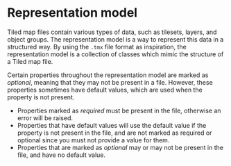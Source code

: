 # Representation model

Tiled map files contain various types of data, such as tilesets, layers, and object groups. The representation model is a way to represent this data in a structured way. By using the `.tmx` file format as inspiration, the representation model is a collection of classes which mimic the structure of a Tiled map file.

Certain properties throughout the representation model are marked as *optional*, meaning that they may not be present in a file. However, these properties sometimes have default values, which are used when the property is not present.

- Properties marked as *required* must be present in the file, otherwise an error will be raised.
- Properties that have default values will use the default value if the property is not present in the file, and are not marked as required or optional since you must not provide a value for them.
- Properties that are marked as *optional* may or may not be present in the file, and have no default value.